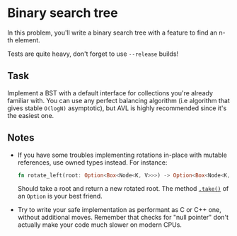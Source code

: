 # Binary search tree

In this problem, you'll write a binary search tree with a feature to find an n-th element.

Tests are quite heavy, don't forget to use `--release` builds!

## Task

Implement a BST with a default interface for collections you're already familiar with. You can use any perfect balancing algorithm (i.e algorithm that gives stable `O(logN)` asymptotic), but AVL is highly recommended since it's the easiest one.

## Notes

- If you have some troubles implementing rotations in-place with mutable references, use owned types instead. For instance:

  ```rust
  fn rotate_left(root: Option<Box<Node<K, V>>>) -> Option<Box<Node<K, V>>>
  ```

  Should take a root and return a new rotated root. The method [`.take()`](https://doc.rust-lang.org/std/option/enum.Option.html#method.take) of an `Option` is your best friend.
- Try to write your safe implementation as performant as C or C++ one, without additional moves. Remember that checks for "null pointer" don't actually make your code much slower on modern CPUs.

